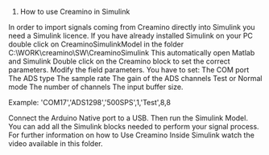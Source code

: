 1) How to use Creamino in Simulink

In order to import signals coming from Creamino directly into Simulink you need a Simulink licence.
If you have already installed Simulink on your PC double click on CreaminoSimulinkModel in the folder C:\WORK\creamino\SW\CreaminoSimulink 
This automatically open Matlab and Simulink 
Double click on the Creamino block to set the correct parameters. Modify the field parameters.
You have to set:
The COM port
The ADS type
The sample rate
The gain of the ADS channels
Test or Normal mode
The number of channels
The input buffer size.

Example:
'COM17','ADS1298','500SPS',1,'Test',8,8

Connect the Arduino Native port to a USB.
Then run the Simulink Model. You can add all the Simulink blocks needed to perform your signal process.
For further information on how to Use Creamino Inside Simulink watch the video available in this folder. 